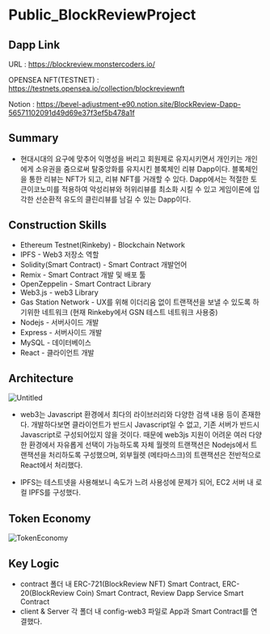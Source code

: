 # Public_BlockReviewProject

## Dapp Link

URL : https://blockreview.monstercoders.io/

OPENSEA NFT(TESTNET) : https://testnets.opensea.io/collection/blockreviewnft

Notion : https://bevel-adjustment-e90.notion.site/BlockReview-Dapp-56571102091d49d69e37f3ef5b478a1f

## Summary
* 현대시대의 요구에 맞추어 익명성을 버리고 회원제로 유지시키면서 개인키는 개인에게 소유권을 줌으로써 탈중앙화를 유지시킨 블록체인 리뷰 Dapp이다. 블록체인을 통한 리뷰는 NFT가 되고, 리뷰 NFT를 거래할 수 있다. Dapp에서는 적절한 토큰이코노미를 적용하여 악성리뷰와 허위리뷰를 최소화 시킬 수 있고 게임이론에 입각한 선순환적 유도의 클린리뷰를 남길 수 있는 Dapp이다.

## Construction Skills
* Ethereum Testnet(Rinkeby) - Blockchain Network 
* IPFS - Web3 저장소 역할
* Solidity(Smart Contract) - Smart Contract 개발언어
* Remix - Smart Contract 개발 및 배포 툴
* OpenZeppelin - Smart Contract Library
* Web3.js - web3 Library
* Gas Station Network - UX를 위해 이더리움 없이 트랜잭션을 보낼 수 있도록 하기위한 네트워크 (현재 Rinkeby에서 GSN 테스트 네트워크 사용중)
* Nodejs - 서버사이드 개발
* Express - 서버사이드 개발
* MySQL - 데이터베이스
* React - 클라이언트 개발

## Architecture
![Untitled](https://user-images.githubusercontent.com/66409384/162142720-748ce85c-8f34-427b-b870-7bda1b318045.png)

* web3는 Javascript 환경에서 최다의 라이브러리와 다양한 검색 내용 등이 존재한다. 개발하다보면 클라이언트가 반드시 Javascript일 수 없고, 기존 서버가 반드시 Javascript로 구성되어있지 않을 것이다. 때문에 web3js 지원이 어려운 여러 다양한 환경에서 자유롭게 선택이 가능하도록 자체 월렛의 트랜잭션은 Nodejs에서 트랜잭션을 처리하도록 구성했으며, 외부월렛 (메타마스크)의 트랜잭션은 전반적으로 React에서 처리했다.

* IPFS는 테스트넷을 사용해보니 속도가 느려 사용성에 문제가 되어, EC2 서버 내 로컬 IPFS를 구성했다.

## Token Economy
![TokenEconomy](https://user-images.githubusercontent.com/66409384/162142996-1a499b95-6c66-4738-97b4-475b46cf29a4.png)

## Key Logic
 * contract 폴더 내 ERC-721(BlockReview NFT) Smart Contract, ERC-20(BlockReview Coin) Smart Contract, Review Dapp Service Smart Contract
 * client & Server 각 폴더 내 config-web3 파일로 App과 Smart Contract를 연결했다.
